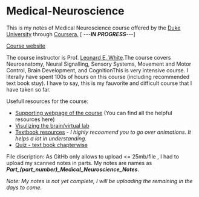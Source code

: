 # Medical-Neuroscience
This is my notes of Medical Neuroscience course offered by the [Duke University](https://duke.edu/) through [Coursera.](https://www.coursera.org/) [ ---***IN PROGRESS***---]

[Course website](https://www.coursera.org/learn/medical-neuroscience?)

The course instructor is Prof. [Leonard E. White](https://www.coursera.org/instructor/~901314).The course covers Neuroanatomy, Neural Signalling, Sensory Systems, Movement and Motor Control, Brain Development, and CognitionThis is very intensive course. I literally have spent 100s of hours on this course (including recommended text book stuy). I have to say, this is my fauvorite and difficult course that I have taken so far. 

Usefull resources for the course:
* [Supporting webpage of the course](https://www.learnmedicalneuroscience.nl/) (You can find all the helpful resources here)
* [Visulizing the brain/virtual lab](http://www.anatomie-amsterdam.nl/sub_sites/anatomie-zenuwwerking/123_neuro/start.htm)
* [Textbook resources](https://learninglink.oup.com/access/neuroscience-sixth-edition-student-resources#tag_chapter-01) - *I highly recoomend you to go over animations. It helps a lot in understanding.*
* [Quiz - text book chapterwise](https://neuroscience5e.sinauer.com/quiz/quiz_chapters.cgi)

File discription:
As GitHb only allows to upload <= 25mb/file , I had to upload my scanned notes in parts. My notes are names as ***Part_(part_number)_Medical_Neuroscience_Notes***.

*Note: My notes is not yet complete, I will be uploading the remaining in the days to come.*


